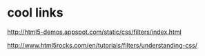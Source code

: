 # cool links


http://html5-demos.appspot.com/static/css/filters/index.html

http://www.html5rocks.com/en/tutorials/filters/understanding-css/
